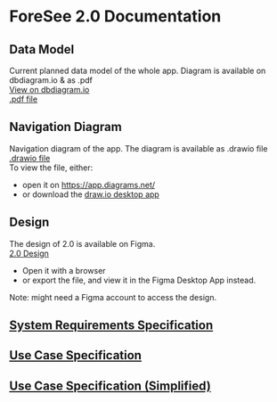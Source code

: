 # ForeSee 2.0 Documentation
## Data Model
Current planned data model of the whole app. Diagram is available on dbdiagram.io & as .pdf</br>
[View on dbdiagram.io](https://dbdiagram.io/d/60bcae23b29a09603d182850)</br>
[.pdf file](./data_model.pdf)

## Navigation Diagram
Navigation diagram of the app. The diagram is available as .drawio file</br>
[.drawio file](./navigation_diagram.drawio)</br>
To view the file, either:
- open it on https://app.diagrams.net/
- or download the [draw.io desktop app](https://github.com/jgraph/drawio-desktop)

## Design
The design of 2.0 is available on Figma.</br>
[2.0 Design](https://www.figma.com/file/Kqdk9lmTqi0RJWlnweErAV/ForeSee-V2?node-id=421%3A2)</br>
- Open it with a browser
- or export the file, and view it in the Figma Desktop App instead.

Note: might need a Figma account to access the design.

## [System Requirements Specification](./system_requirements.md)
## [Use Case Specification](./use_case.md)
## [Use Case Specification (Simplified)](./use_case_simplified.md)
